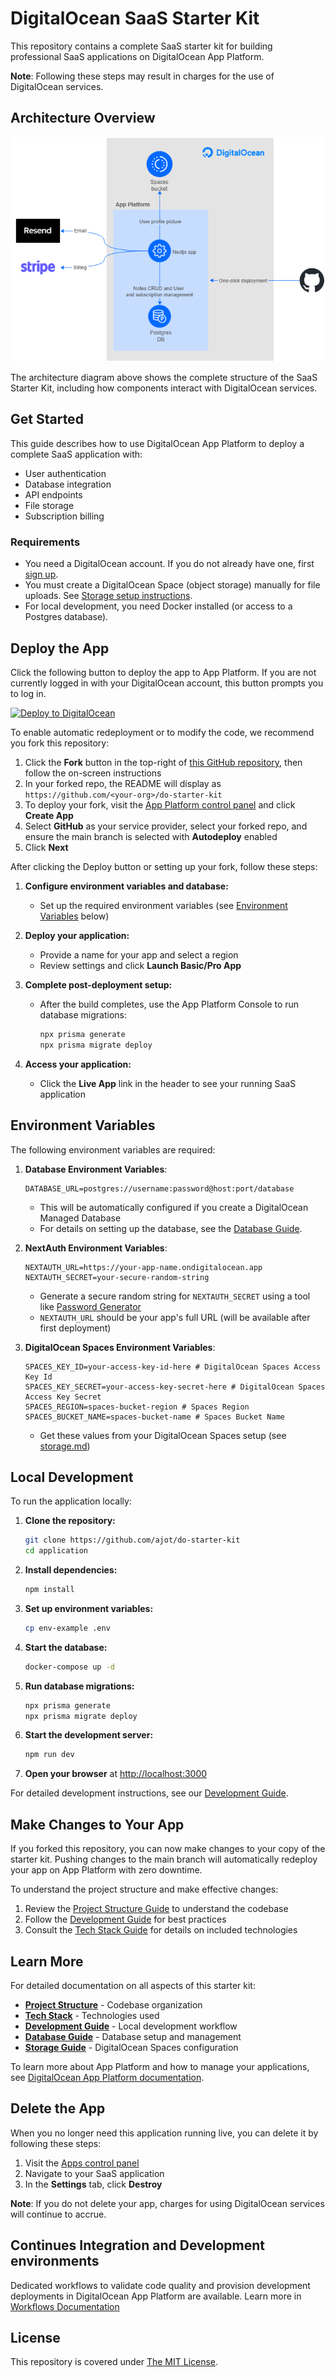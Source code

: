 # DigitalOcean SaaS Starter Kit

This repository contains a complete SaaS starter kit for building professional SaaS applications on DigitalOcean App Platform.

**Note**: Following these steps may result in charges for the use of DigitalOcean services.

## Architecture Overview

![Architecture Diagram](./docs/images/do-architecture-diagram.drawio.png)

The architecture diagram above shows the complete structure of the SaaS Starter Kit, including how components interact with DigitalOcean services.

## Get Started

This guide describes how to use DigitalOcean App Platform to deploy a complete SaaS application with:

- User authentication
- Database integration
- API endpoints
- File storage
- Subscription billing

### Requirements

- You need a DigitalOcean account. If you do not already have one, first [sign up](https://cloud.digitalocean.com/registrations/new).
- You must create a DigitalOcean Space (object storage) manually for file uploads. See [Storage setup instructions](./docs/storage.md).
- For local development, you need Docker installed (or access to a Postgres database).

## Deploy the App

Click the following button to deploy the app to App Platform. If you are not currently logged in with your DigitalOcean account, this button prompts you to log in.

[![Deploy to DigitalOcean](https://www.deploytodo.com/do-btn-blue.svg)](https://cloud.digitalocean.com/apps/new?repo=https://github.com/ajot/do-starter-kit/tree/main)

To enable automatic redeployment or to modify the code, we recommend you fork this repository:

1. Click the **Fork** button in the top-right of [this GitHub repository](https://github.com/ajot/do-starter-kit), then follow the on-screen instructions
2. In your forked repo, the README will display as `https://github.com/<your-org>/do-starter-kit`
3. To deploy your fork, visit the [App Platform control panel](https://cloud.digitalocean.com/apps) and click **Create App**
4. Select **GitHub** as your service provider, select your forked repo, and ensure the main branch is selected with **Autodeploy** enabled
5. Click **Next**

After clicking the Deploy button or setting up your fork, follow these steps:

1. **Configure environment variables and database:**
   - Set up the required environment variables (see [Environment Variables](#environment-variables) below)
2. **Deploy your application:**

   - Provide a name for your app and select a region
   - Review settings and click **Launch Basic/Pro App**

3. **Complete post-deployment setup:**
   - After the build completes, use the App Platform Console to run database migrations:
     ```bash
     npx prisma generate
     npx prisma migrate deploy
     ```
4. **Access your application:**
   - Click the **Live App** link in the header to see your running SaaS application

## Environment Variables

The following environment variables are required:

1. **Database Environment Variables**:

   ```
   DATABASE_URL=postgres://username:password@host:port/database
   ```

   - This will be automatically configured if you create a DigitalOcean Managed Database
   - For details on setting up the database, see the [Database Guide](./docs/database.md).

2. **NextAuth Environment Variables**:

   ```
   NEXTAUTH_URL=https://your-app-name.ondigitalocean.app
   NEXTAUTH_SECRET=your-secure-random-string
   ```

   - Generate a secure random string for `NEXTAUTH_SECRET` using a tool like [Password Generator](https://passwords-generator.org/)
   - `NEXTAUTH_URL` should be your app's full URL (will be available after first deployment)

3. **DigitalOcean Spaces Environment Variables**:
   ```
   SPACES_KEY_ID=your-access-key-id-here # DigitalOcean Spaces Access Key Id
   SPACES_KEY_SECRET=your-access-key-secret-here # DigitalOcean Spaces Access Key Secret
   SPACES_REGION=spaces-bucket-region # Spaces Region
   SPACES_BUCKET_NAME=spaces-bucket-name # Spaces Bucket Name
   ```
   - Get these values from your DigitalOcean Spaces setup (see [storage.md](./docs/storage.md))

## Local Development

To run the application locally:

1. **Clone the repository:**

   ```bash
   git clone https://github.com/ajot/do-starter-kit
   cd application
   ```

2. **Install dependencies:**

   ```bash
   npm install
   ```

3. **Set up environment variables:**

   ```bash
   cp env-example .env
   ```

4. **Start the database:**

   ```bash
   docker-compose up -d
   ```

5. **Run database migrations:**

   ```bash
   npx prisma generate
   npx prisma migrate deploy
   ```

6. **Start the development server:**

   ```bash
   npm run dev
   ```

7. **Open your browser** at [http://localhost:3000](http://localhost:3000)

For detailed development instructions, see our [Development Guide](./docs/development-guide.md).

## Make Changes to Your App

If you forked this repository, you can now make changes to your copy of the starter kit. Pushing changes to the main branch will automatically redeploy your app on App Platform with zero downtime.

To understand the project structure and make effective changes:

1. Review the [Project Structure Guide](./docs/project-structure.md) to understand the codebase
2. Follow the [Development Guide](./docs/development-guide.md) for best practices
3. Consult the [Tech Stack Guide](./docs/tech-stack.md) for details on included technologies

## Learn More

For detailed documentation on all aspects of this starter kit:

- **[Project Structure](./docs/project-structure.md)** - Codebase organization
- **[Tech Stack](./docs/tech-stack.md)** - Technologies used
- **[Development Guide](./docs/development-guide.md)** - Local development workflow
- **[Database Guide](./docs/database.md)** - Database setup and management
- **[Storage Guide](./docs/storage.md)** - DigitalOcean Spaces configuration

To learn more about App Platform and how to manage your applications, see [DigitalOcean App Platform documentation](https://www.digitalocean.com/docs/app-platform/).

## Delete the App

When you no longer need this application running live, you can delete it by following these steps:

1. Visit the [Apps control panel](https://cloud.digitalocean.com/apps)
2. Navigate to your SaaS application
3. In the **Settings** tab, click **Destroy**

**Note**: If you do not delete your app, charges for using DigitalOcean services will continue to accrue.

## Continues Integration and Development environments

Dedicated workflows to validate code quality and provision development deployments in DigitalOcean App Platform are available. Learn more in [Workflows Documentation](/docs/workflows.md)

## License

This repository is covered under [The MIT License](LICENSE).
